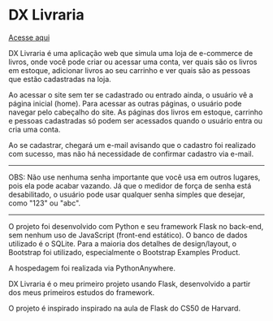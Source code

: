 # DX Livraria
[Acesse aqui](https://xaxadanilo.pythonanywhere.com/)

DX Livraria é uma aplicação web que simula uma loja de e-commerce de livros, onde você pode criar ou acessar uma conta, ver quais são os livros em estoque, adicionar livros ao seu carrinho e ver quais são as pessoas que estão cadastradas na loja.

Ao acessar o site sem ter se cadastrado ou entrado ainda, o usuário vê a página inicial (home). Para acessar as outras páginas, o usuário pode navegar pelo cabeçalho do site. As páginas dos livros em estoque, carrinho e pessoas cadastradas só podem ser acessados quando o usuário entra ou cria uma conta.

Ao se cadastrar, chegará um e-mail avisando que o cadastro foi realizado com sucesso, mas não há necessidade de confirmar cadastro via e-mail.

---

OBS: Não use nenhuma senha importante que você usa em outros lugares, pois ela pode acabar vazando. Já que o medidor de força de senha está desabilitado, o usuário pode usar qualquer senha simples que desejar, como "123" ou "abc".

---

O projeto foi desenvolvido com Python e seu framework Flask no back-end, sem nenhum uso de JavaScript (front-end estático). O banco de dados utilizado é o SQLite. Para a maioria dos detalhes de design/layout, o Bootstrap foi utilizado, especialmente o Bootstrap Examples Product.

A hospedagem foi realizada via PythonAnywhere.

DX Livraria é o meu primeiro projeto usando Flask, desenvolvido a partir dos meus primeiros estudos do framework.

O projeto é inspirado inspirado na aula de Flask do CS50 de Harvard.
